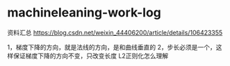 # machineleaning-work-log
资料汇总
https://blog.csdn.net/weixin_44406200/article/details/106423355

1，梯度下降的方向，就是法线的方向，是和曲线垂直的
2，步长必须是一个，这样保证梯度下降的方向不变，只改变长度
L2正则化怎么理解
